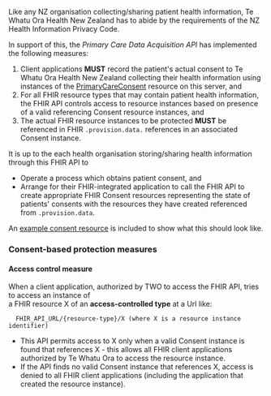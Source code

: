 Like any NZ organisation collecting/sharing patient health information, Te Whatu Ora Health New Zealand has to abide by the requirements of the NZ Health Information Privacy Code.

In support of this, the *Primary Care Data Acquisition API* has implemented the following measures:

1. Client applications **MUST** record the patient's actual consent to Te Whatu Ora Health New Zealand collecting their health information using instances of the [PrimaryCareConsent](./StructureDefinition-PrimaryCareConsent.html) resource on this server, and
2. For all FHIR resource types that may contain patient health information, the FHIR API controls access to resource instances based on presence of a valid referencing Consent resource instances, and  
3. The actual FHIR resource instances to be protected **MUST** be referenced in FHIR `.provision.data.` references in an associated Consent instance.

It is up to the each health organisation storing/sharing health information through this FHIR API to
- Operate a process which obtains patient consent, and
- Arrange for their FHIR-integrated application to call the FHIR API to create appropriate FHIR Consent resources representing the state of patients' consents with the resources they have created referenced from `.provision.data`.

An [example consent resource](./Consent-PrimaryCareConsentExample.html) is included to show what this should look like. 

### Consent-based protection measures

#### Access control measure
When a client application, authorized by TWO to access the FHIR API, tries to access an instance of  
  a FHIR resource X of an **access-controlled type** at a Url like:  
  
```
  FHIR_API_URL/{resource-type}/X (where X is a resource instance identifier)
```  

- This API permits access to X only when a valid Consent instance is found that references X - this allows all FHIR client applications authorized by Te Whatu Ora to access the resource instance.  
- If the API finds no valid Consent instance that references X, access is denied to all FHIR client applications (including the application that created the resource instance).




